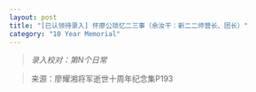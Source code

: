```yaml
---
layout: post
title: "[已认领待录入] 怀廖公琐忆二三事（余汝干：新二二师营长、团长）"
category: "10 Year Memorial"
---
```

> *录入校对：第N个日常*


> 来源：廖耀湘将军逝世十周年纪念集P193